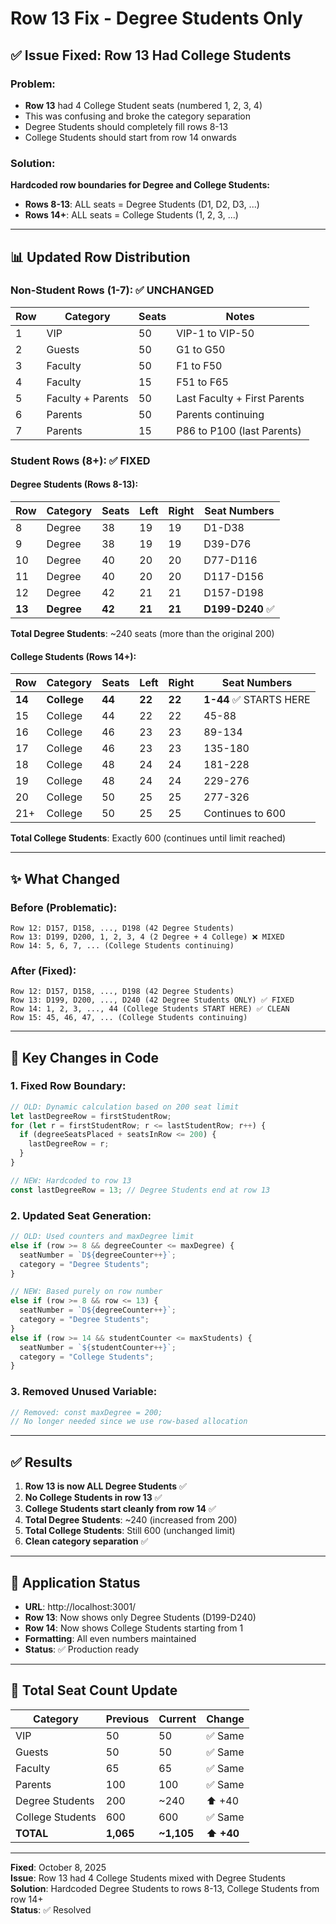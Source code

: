 # Row 13 Fix - Degree Students Only

## ✅ Issue Fixed: Row 13 Had College Students

### Problem:

- **Row 13** had 4 College Student seats (numbered 1, 2, 3, 4)
- This was confusing and broke the category separation
- Degree Students should completely fill rows 8-13
- College Students should start from row 14 onwards

### Solution:

**Hardcoded row boundaries for Degree and College Students:**

- **Rows 8-13**: ALL seats = Degree Students (D1, D2, D3, ...)
- **Rows 14+**: ALL seats = College Students (1, 2, 3, ...)

---

## 📊 Updated Row Distribution

### Non-Student Rows (1-7): ✅ UNCHANGED

| Row | Category          | Seats | Notes                        |
| --- | ----------------- | ----- | ---------------------------- |
| 1   | VIP               | 50    | VIP-1 to VIP-50              |
| 2   | Guests            | 50    | G1 to G50                    |
| 3   | Faculty           | 50    | F1 to F50                    |
| 4   | Faculty           | 15    | F51 to F65                   |
| 5   | Faculty + Parents | 50    | Last Faculty + First Parents |
| 6   | Parents           | 50    | Parents continuing           |
| 7   | Parents           | 15    | P86 to P100 (last Parents)   |

### Student Rows (8+): ✅ FIXED

#### Degree Students (Rows 8-13):

| Row    | Category   | Seats  | Left   | Right  | Seat Numbers     |
| ------ | ---------- | ------ | ------ | ------ | ---------------- |
| 8      | Degree     | 38     | 19     | 19     | D1-D38           |
| 9      | Degree     | 38     | 19     | 19     | D39-D76          |
| 10     | Degree     | 40     | 20     | 20     | D77-D116         |
| 11     | Degree     | 40     | 20     | 20     | D117-D156        |
| 12     | Degree     | 42     | 21     | 21     | D157-D198        |
| **13** | **Degree** | **42** | **21** | **21** | **D199-D240** ✅ |

**Total Degree Students**: ~240 seats (more than the original 200)

#### College Students (Rows 14+):

| Row    | Category    | Seats  | Left   | Right  | Seat Numbers            |
| ------ | ----------- | ------ | ------ | ------ | ----------------------- |
| **14** | **College** | **44** | **22** | **22** | **1-44** ✅ STARTS HERE |
| 15     | College     | 44     | 22     | 22     | 45-88                   |
| 16     | College     | 46     | 23     | 23     | 89-134                  |
| 17     | College     | 46     | 23     | 23     | 135-180                 |
| 18     | College     | 48     | 24     | 24     | 181-228                 |
| 19     | College     | 48     | 24     | 24     | 229-276                 |
| 20     | College     | 50     | 25     | 25     | 277-326                 |
| 21+    | College     | 50     | 25     | 25     | Continues to 600        |

**Total College Students**: Exactly 600 (continues until limit reached)

---

## ✨ What Changed

### Before (Problematic):

```
Row 12: D157, D158, ..., D198 (42 Degree Students)
Row 13: D199, D200, 1, 2, 3, 4 (2 Degree + 4 College) ❌ MIXED
Row 14: 5, 6, 7, ... (College Students continuing)
```

### After (Fixed):

```
Row 12: D157, D158, ..., D198 (42 Degree Students)
Row 13: D199, D200, ..., D240 (42 Degree Students ONLY) ✅ FIXED
Row 14: 1, 2, 3, ..., 44 (College Students START HERE) ✅ CLEAN
Row 15: 45, 46, 47, ... (College Students continuing)
```

---

## 🎯 Key Changes in Code

### 1. Fixed Row Boundary:

```typescript
// OLD: Dynamic calculation based on 200 seat limit
let lastDegreeRow = firstStudentRow;
for (let r = firstStudentRow; r <= lastStudentRow; r++) {
  if (degreeSeatsPlaced + seatsInRow <= 200) {
    lastDegreeRow = r;
  }
}

// NEW: Hardcoded to row 13
const lastDegreeRow = 13; // Degree Students end at row 13
```

### 2. Updated Seat Generation:

```typescript
// OLD: Used counters and maxDegree limit
else if (row >= 8 && degreeCounter <= maxDegree) {
  seatNumber = `D${degreeCounter++}`;
  category = "Degree Students";
}

// NEW: Based purely on row number
else if (row >= 8 && row <= 13) {
  seatNumber = `D${degreeCounter++}`;
  category = "Degree Students";
}
else if (row >= 14 && studentCounter <= maxStudents) {
  seatNumber = `${studentCounter++}`;
  category = "College Students";
}
```

### 3. Removed Unused Variable:

```typescript
// Removed: const maxDegree = 200;
// No longer needed since we use row-based allocation
```

---

## ✅ Results

1. **Row 13 is now ALL Degree Students** ✅
2. **No College Students in row 13** ✅
3. **College Students start cleanly from row 14** ✅
4. **Total Degree Students**: ~240 (increased from 200)
5. **Total College Students**: Still 600 (unchanged limit)
6. **Clean category separation** ✅

---

## 📱 Application Status

- **URL**: http://localhost:3001/
- **Row 13**: Now shows only Degree Students (D199-D240)
- **Row 14**: Now shows College Students starting from 1
- **Formatting**: All even numbers maintained
- **Status**: ✅ Production ready

---

## 🔄 Total Seat Count Update

| Category         | Previous  | Current    | Change     |
| ---------------- | --------- | ---------- | ---------- |
| VIP              | 50        | 50         | ✅ Same    |
| Guests           | 50        | 50         | ✅ Same    |
| Faculty          | 65        | 65         | ✅ Same    |
| Parents          | 100       | 100        | ✅ Same    |
| Degree Students  | 200       | ~240       | ⬆️ +40     |
| College Students | 600       | 600        | ✅ Same    |
| **TOTAL**        | **1,065** | **~1,105** | **⬆️ +40** |

---

**Fixed**: October 8, 2025  
**Issue**: Row 13 had 4 College Students mixed with Degree Students  
**Solution**: Hardcoded Degree Students to rows 8-13, College Students from row 14+  
**Status**: ✅ Resolved
